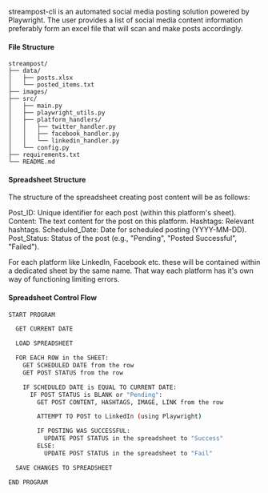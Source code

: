 streampost-cli is an automated social media posting solution powered by Playwright. The user provides a list of social media content information preferably form an excel file that will scan and make posts accordingly. 

#### File Structure
```
streampost/
├── data/
│   ├── posts.xlsx
│   └── posted_items.txt
├── images/
├── src/
│   ├── main.py
│   ├── playwright_utils.py
│   ├── platform_handlers/
│   │   ├── twitter_handler.py
│   │   ├── facebook_handler.py
│   │   └── linkedin_handler.py
│   └── config.py
├── requirements.txt
└── README.md
```


#### Spreadsheet Structure
The structure of the spreadsheet creating post content will be as follows:

Post_ID: Unique identifier for each post (within this platform's sheet).
Content: The text content for the post on this platform.
Hashtags: Relevant hashtags.
Scheduled_Date: Date for scheduled posting (YYYY-MM-DD).
Post_Status: Status of the post (e.g., "Pending", "Posted Successful", "Failed").

For each platform like LinkedIn, Facebook etc. these will be contained within a dedicated sheet by the same name. That way each platform has it's own way of functioning limiting errors.


#### Spreadsheet Control Flow
```bash
START PROGRAM

  GET CURRENT DATE

  LOAD SPREADSHEET

  FOR EACH ROW in the SHEET:
    GET SCHEDULED DATE from the row
    GET POST STATUS from the row

    IF SCHEDULED DATE is EQUAL TO CURRENT DATE:
      IF POST STATUS is BLANK or "Pending":
        GET POST CONTENT, HASHTAGS, IMAGE, LINK from the row

        ATTEMPT TO POST to LinkedIn (using Playwright)

        IF POSTING WAS SUCCESSFUL:
          UPDATE POST STATUS in the spreadsheet to "Success"
        ELSE:
          UPDATE POST STATUS in the spreadsheet to "Fail"

  SAVE CHANGES TO SPREADSHEET

END PROGRAM
```